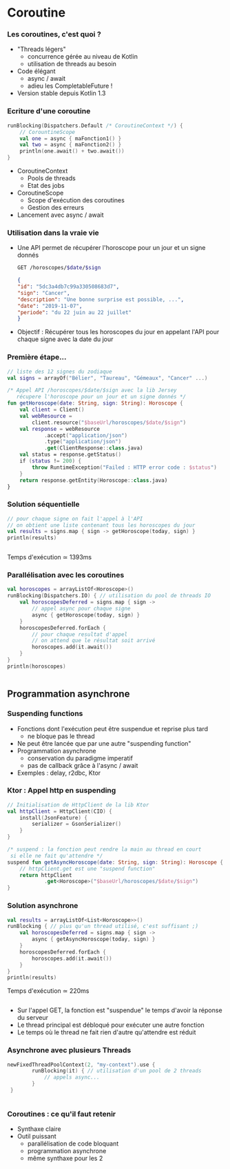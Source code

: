 # Coroutine


### Les coroutines, c'est quoi ?

* "Threads légers"
    * concurrence gérée au niveau de Kotlin
    * utilisation de threads au besoin
* Code élégant<!-- .element: class="fragment" -->
    * async / await
    * adieu les CompletableFuture !
* Version stable depuis Kotlin 1.3<!-- .element: class="fragment" -->


### Ecriture d'une coroutine

```kotlin
runBlocking(Dispatchers.Default /* CoroutineContext */) {
    // CorountineScope
    val one = async { maFonction1() }
    val two = async { maFonction2() }
    println(one.await() + two.await())
}
```
* CoroutineContext
    * Pools de threads
    * Etat des jobs
* CoroutineScope
    * Scope d'exécution des coroutines
    * Gestion des erreurs
* Lancement avec async / await


### Utilisation dans la vraie vie

* Une API permet de récupérer l'horoscope pour un jour et un signe donnés
    ```sh
    GET /horoscopes/$date/$sign
    ```
    <!-- .element: class="fragment" -->
    ```JSON
    {
    "id": "5dc3a4db7c99a330508683d7",
    "sign": "Cancer",
    "description": "Une bonne surprise est possible, ...",
    "date": "2019-11-07",
    "periode": "du 22 juin au 22 juillet"
    }
    ```
<!-- .element: class="fragment" -->
* Objectif : Récupérer tous les horoscopes du jour en appelant l'API pour chaque signe avec la date du jour<!-- .element: class="fragment" style="color: #e73e01" -->


### Première étape...

```kotlin
// liste des 12 signes du zodiaque
val signs = arrayOf("Bélier", "Taureau", "Gémeaux", "Cancer" ...)
```

```kotlin
/* Appel API /horoscopes/$date/$sign avec la lib Jersey
   récupere l'horoscope pour un jour et un signe donnés */
fun getHoroscope(date: String, sign: String): Horoscope {
    val client = Client()
    val webResource = 
        client.resource("$baseUrl/horoscopes/$date/$sign")
    val response = webResource
            .accept("application/json")
            .type("application/json")
            .get(ClientResponse::class.java)
    val status = response.getStatus()
    if (status != 200) {
        throw RuntimeException("Failed : HTTP error code : $status")
    }
    return response.getEntity(Horoscope::class.java)
}
```


### Solution séquentielle
```kotlin 
// pour chaque signe on fait l'appel à l'API
// on obtient une liste contenant tous les horoscopes du jour  
val results = signs.map { sign -> getHoroscope(today, sign) }
println(results)
```

<img data-src="/lib/img/synchrone_way.png" style="border: none"><!-- .element: class="fragment" -->

Temps d'exécution ≃ 1393ms<!-- .element: class="fragment" -->


### Parallélisation avec les coroutines

```kotlin
val horoscopes = arrayListOf<Horoscope>()
runBlocking(Dispatchers.IO) { // utilisation du pool de threads IO
    val horoscopesDeferred = signs.map { sign ->
        // appel async pour chaque signe
        async { getHoroscope(today, sign) }
    }
    horoscopesDeferred.forEach {
        // pour chaque resultat d'appel
        // on attend que le résultat soit arrivé
        horoscopes.add(it.await())
    }
}
println(horoscopes)
```
<img data-src="/lib/img/parallel_way.png" style="border: none"><!-- .element: class="fragment" -->


## Programmation asynchrone


### Suspending functions

* Fonctions dont l'exécution peut être suspendue et reprise plus tard
    * ne bloque pas le thread
* Ne peut être lancée que par une autre "suspending function"<!-- .element: class="fragment" -->
* Programmation asynchrone<!-- .element: class="fragment" -->
    * conservation du paradigme imperatif
    * pas de callback grâce à l'async / await
* Exemples : delay, r2dbc, Ktor<!-- .element: class="fragment" -->


### Ktor : Appel http en suspending
```kotlin
// Initialisation de HttpClient de la lib Ktor
val httpClient = HttpClient(CIO) {
    install(JsonFeature) {
        serializer = GsonSerializer()
    }
}
```

```kotlin
/* suspend : la fonction peut rendre la main au thread en court
 si elle ne fait qu'attendre */
suspend fun getAsyncHoroscope(date: String, sign: String): Horoscope {
    // httpClient.get est une "suspend function"
    return httpClient
            .get<Horoscope>("$baseUrl/horoscopes/$date/$sign")
}
```


### Solution asynchrone
```kotlin
val results = arrayListOf<List<Horoscope>>()
runBlocking { // plus qu'un thread utilisé, c'est suffisant ;)
    val horoscopesDeferred = signs.map { sign ->
        async { getAsyncHoroscope(today, sign) }
    }
    horoscopesDeferred.forEach {
        horoscopes.add(it.await())
    }
}
println(results)
```

Temps d'exécution ≃ 220ms<!-- .element: class="fragment" -->


<img data-src="/lib/img/asynchrone.png" style="border: none">

* Sur l'appel GET, la fonction est "suspendue" le temps d'avoir la réponse du serveur
* Le thread principal est débloqué pour exécuter une autre fonction
* Le temps où le thread ne fait rien d'autre qu'attendre est réduit


### Asynchrone avec plusieurs Threads

```kotlin
newFixedThreadPoolContext(2, "my-context").use {
        runBlocking(it) { // utilisation d'un pool de 2 threads
            // appels async...      
        }
 }
```
<img data-src="/lib/img/asynchrone_pool.png" style="border: none"><!-- .element: class="fragment" -->


### Coroutines : ce qu'il faut retenir

* Synthaxe claire
* Outil puissant<!-- .element: class="fragment" -->
    * parallélisation de code bloquant
    * programmation asynchrone
    * même synthaxe pour les 2

